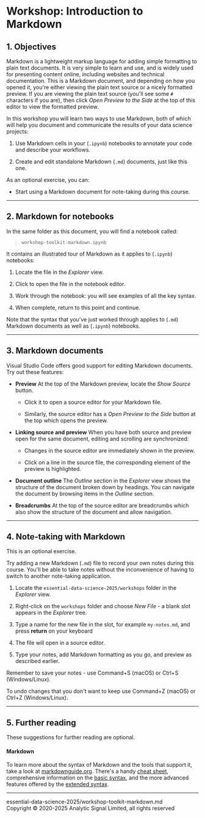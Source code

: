 # Workshop: Introduction to Markdown  

## 1. Objectives

Markdown is a lightweight markup language for adding simple formatting to plain text documents. It is very simple to learn and use, and is widely used for presenting content online, including websites and technical documentation. This is a Markdown document, and depending on how you opened it, you're either viewing the plain text source or a nicely formatted preview. If you are viewing the plain text source (you'll see some `#` characters if you are), then click *Open Preview to the Side* at the top of this editor to view the formatted preview.

In this workshop you will learn two ways to use Markdown, both of which will help you document and communicate the results of your data science projects:

1. Use Markdown cells in your (`.ipynb`) notebooks to annotate your code and describe your workflows. 

2. Create and edit standalone Markdown (`.md`) documents, just like this one.  

As an optional exercise, you can:

- Start using a Markdown document for note-taking during this course.

---
## 2. Markdown for notebooks

In the same folder as this document, you will find a notebook called:
> `workshop-toolkit-markdown.ipynb`  

It contains an illustrated tour of Markdown as it applies to (`.ipynb`) notebooks:

1. Locate the file in the *Explorer* view.  
   
2. Click to open the file in the notebook editor.  
   
3. Work through the notebook: you will see examples of all the key syntax.  
   
4. When complete, return to this point and continue.  

Note that the syntax that you've just worked through applies to (`.md`) Markdown documents as well as (`.ipynb`) notebooks.

---
## 3. Markdown documents

Visual Studio Code offers good support for editing Markdown documents. Try out these features:  
   
- **Preview**  At the top of the Markdown preview, locate the *Show Source* button.  
    - Click it to open a source editor for your Markdown file.  
    
    - Similarly, the source editor has a *Open Preview to the Side* button at the top which opens the preview.  
     
  
- **Linking source and preview**  When you have both source and preview open for the same document, editing and scrolling are synchronized:  
    - Changes in the source editor are immediately shown in the preview.  
    
    - Click on a line in the source file, the corresponding element of the preview is highlighted.   
  
- **Document outline**  The *Outline* section in the *Explorer* view shows the structure of the document broken down by headings. You can navigate the document by browsing items in the *Outline* section.  
  
- **Breadcrumbs**  At the top of the source editor are breadcrumbs which also show the structure of the document and allow navigation.

---
## 4. Note-taking with Markdown

This is an optional exercise.  

Try adding a new Markdown (`.md`) file to record your own notes during this course. You'll be able to take notes without the inconvenience of having to switch to another note-taking application.

1. Locate the `essential-data-science-2025/workshops` folder in the *Explorer* view.  
   
2. Right-click on the `workshops` folder and choose *New File* - a blank slot appears in the *Explorer* tree.
   
3. Type a name for the new file in the slot, for example `my-notes.md`, and press **return** on your keyboard
4. The file will open in a source editor.
   
5. Type your notes, add Markdown formatting as you go, and preview as described earlier.


Remember to save your notes - use Command+S (macOS) or Ctrl+S (Windows/Linux).  

To undo changes that you don't want to keep use Command+Z (macOS) or Ctrl+Z (Windows/Linux).

---
## 5. Further reading

These suggestions for further reading are optional.

#### Markdown
To learn more about the syntax of Markdown and the tools that support it, take a look at [markdownguide.org](https://www.markdownguide.org). There's a handy [cheat sheet](https://www.markdownguide.org/cheat-sheet/), comprehensive information on the [basic syntax](https://www.markdownguide.org/basic-syntax/), and the more advanced features offered by the [extended syntax](https://www.markdownguide.org/extended-syntax/).

---
essential-data-science-2025/workshop-toolkit-markdown.md  
Copyright &copy; 2020-2025 Analytic Signal Limited, all rights reserved